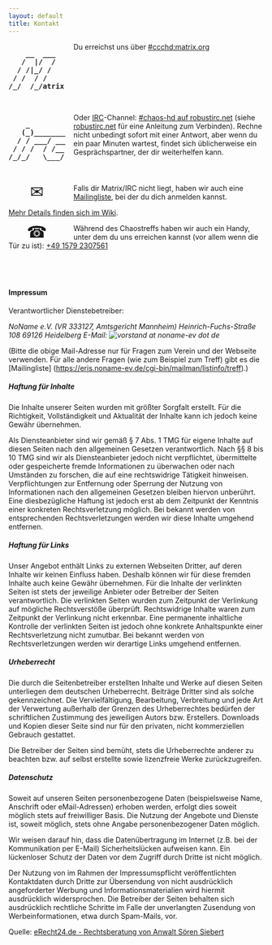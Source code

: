 ```yaml
---
layout: default
title: Kontakt
---
```


<pre style="float: left; font-weight: bold; width: 7rem; margin-right: 1rem">
    __  ___
   /  |/  /
  / /|_/ /
 / /  / /
/_/  /_/atrix</pre>


Du erreichst uns über [#ccchd:matrix.org](https://matrix.to/#/#ccchd:matrix.org)
<br style="clear:both"/><br/>

<pre style="float: left; font-weight: bold; width: 7rem; margin-right: 1rem">    _
   (_)_________
  / / ___/ ___/
 / / /  / /__
/_/_/   \___/</pre>

Oder
[IRC](http://de.wikipedia.org/wiki/Internet_Relay_Chat)-Channel:
[#chaos-hd auf robustirc.net](ircs://legacy-irc.robustirc.net/chaos-hd) (siehe
[robustirc.net](http://robustirc.net/) für eine Anleitung zum Verbinden).
Rechne nicht unbedingt sofort mit einer Antwort, aber wenn du ein paar Minuten
wartest, findet sich üblicherweise ein Gesprächspartner, der dir weiterhelfen
kann.<br style="clear:both"/><br/>

<span style="float: left; width: 7rem; font-size: 2rem;text-align: center; vertical-align: middle; line-height: 2rem; margin-right: 1rem">✉</span>
Falls dir Matrix/IRC nicht liegt, haben wir auch eine
[Mailingliste](https://eris.noname-ev.de/cgi-bin/mailman/listinfo/treff), bei
der du dich anmelden kannst.

<a data-no-turbolink href="https://www.noname-ev.de/w/Kommunikationskan%C3%A4le">Mehr Details finden sich im Wiki</a>.

<span style="float: left; width: 7rem; font-size: 2rem;text-align: center; vertical-align: middle; line-height: 2rem; margin-right: 1rem">&#9742;</span>
Während des Chaostreffs haben wir auch ein Handy, unter dem du uns erreichen kannst (vor allem wenn die Tür zu ist): [+49&nbsp;1579&nbsp;2307561](tel:004915792307561)


<div style="height: 3em"></div>





#### Impressum

Verantwortlicher Dienstebetreiber:

<address>
NoName e.V. (VR 333127, Amtsgericht Mannheim)
Heinrich-Fuchs-Straße 108
69126 Heidelberg
E-Mail: <img src="img/vorstand_mail.png" title="vorstand at noname-ev dot de" style="vertical-align: text-bottom">
</address>

(Bitte die obige Mail-Adresse nur für Fragen zum Verein und der Webseite
verwenden. Für alle andere Fragen (wie zum Beispiel zum Treff) gibt es die
[Mailingliste] (https://eris.noname-ev.de/cgi-bin/mailman/listinfo/treff).)

##### Haftung für Inhalte

Die Inhalte unserer Seiten wurden mit größter Sorgfalt erstellt. Für die
Richtigkeit, Vollständigkeit und Aktualität der Inhalte kann ich jedoch keine
Gewähr übernehmen.

Als Diensteanbieter sind wir gemäß § 7 Abs. 1 TMG für eigene Inhalte auf diesen
Seiten nach den allgemeinen Gesetzen verantwortlich. Nach §§ 8 bis 10 TMG sind
wir als Diensteanbieter jedoch nicht verpflichtet, übermittelte oder
gespeicherte fremde Informationen zu überwachen oder nach Umständen zu
forschen, die auf eine rechtswidrige Tätigkeit hinweisen. Verpflichtungen zur
Entfernung oder Sperrung der Nutzung von Informationen nach den allgemeinen
Gesetzen bleiben hiervon unberührt. Eine diesbezügliche Haftung ist jedoch erst
ab dem Zeitpunkt der Kenntnis einer konkreten Rechtsverletzung möglich. Bei
bekannt werden von entsprechenden Rechtsverletzungen werden wir diese Inhalte
umgehend entfernen.

##### Haftung für Links

Unser Angebot enthält Links zu externen Webseiten Dritter, auf deren Inhalte
wir keinen Einfluss haben. Deshalb können wir für diese fremden Inhalte auch
keine Gewähr übernehmen. Für die Inhalte der verlinkten Seiten ist stets der
jeweilige Anbieter oder Betreiber der Seiten verantwortlich. Die verlinkten
Seiten wurden zum Zeitpunkt der Verlinkung auf mögliche Rechtsverstöße
überprüft. Rechtswidrige Inhalte waren zum Zeitpunkt der Verlinkung nicht
erkennbar. Eine permanente inhaltliche Kontrolle der verlinkten Seiten ist
jedoch ohne konkrete Anhaltspunkte einer Rechtsverletzung nicht zumutbar. Bei
bekannt werden von Rechtsverletzungen werden wir derartige Links umgehend
entfernen.

##### Urheberrecht

Die durch die Seitenbetreiber erstellten Inhalte und Werke auf diesen Seiten
unterliegen dem deutschen Urheberrecht. Beiträge Dritter sind als solche
gekennzeichnet. Die Vervielfältigung, Bearbeitung, Verbreitung und jede Art der
Verwertung außerhalb der Grenzen des Urheberrechtes bedürfen der schriftlichen
Zustimmung des jeweiligen Autors bzw. Erstellers. Downloads und Kopien dieser
Seite sind nur für den privaten, nicht kommerziellen Gebrauch gestattet.

Die Betreiber der Seiten sind bemüht, stets die Urheberrechte anderer zu
beachten bzw. auf selbst erstellte sowie lizenzfreie Werke zurückzugreifen.

##### Datenschutz

Soweit auf unseren Seiten personenbezogene Daten (beispielsweise Name,
Anschrift oder eMail-Adressen) erhoben werden, erfolgt dies soweit möglich
stets auf freiwilliger Basis. Die Nutzung der Angebote und Dienste ist, soweit
möglich, stets ohne Angabe personenbezogener Daten möglich.

Wir weisen darauf hin, dass die Datenübertragung im Internet (z.B. bei der
Kommunikation per E-Mail) Sicherheitslücken aufweisen kann. Ein lückenloser
Schutz der Daten vor dem Zugriff durch Dritte ist nicht möglich.

Der Nutzung von im Rahmen der Impressumspflicht veröffentlichten Kontaktdaten
durch Dritte zur Übersendung von nicht ausdrücklich angeforderter Werbung und
Informationsmaterialien wird hiermit ausdrücklich widersprochen. Die Betreiber
der Seiten behalten sich ausdrücklich rechtliche Schritte im Falle der
unverlangten Zusendung von Werbeinformationen, etwa durch Spam-Mails, vor.

Quelle: [eRecht24.de - Rechtsberatung von Anwalt Sören Siebert](http://www.e-recht24.de/)
